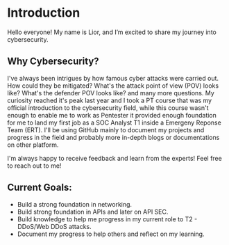 # Introduction

Hello everyone! My name is Lior, and I’m excited to share my journey into cybersecurity.

## Why Cybersecurity?
I've always been intrigues by how famous cyber attacks were carried out. How could they be mitigated? What's the attack point of view (POV) looks like? What's the defender POV looks like? and many more questions.
My curiosity reached it's peak last year and I took a PT course that was my official introduction to the cybersecurity field, while this course wasn't enough to enable me to work as Pentester it provided enough foundation for me to land my first job as a SOC Analyst T1 inside a Emergeny Reponse Team (ERT).
I'll be using GitHub mainly to document my projects and progress in the field and probably more in-depth blogs or documentations on other platform.

I'm always happy to receive feedback and learn from the experts! Feel free to reach out to me!

## Current Goals:
- Build a strong foundation in networking.
- Build strong foundation in APIs and later on API SEC.
- Build knowledge to help me progress in my current role to T2 - DDoS/Web DDoS attacks.
- Document my progress to help others and reflect on my learning.

